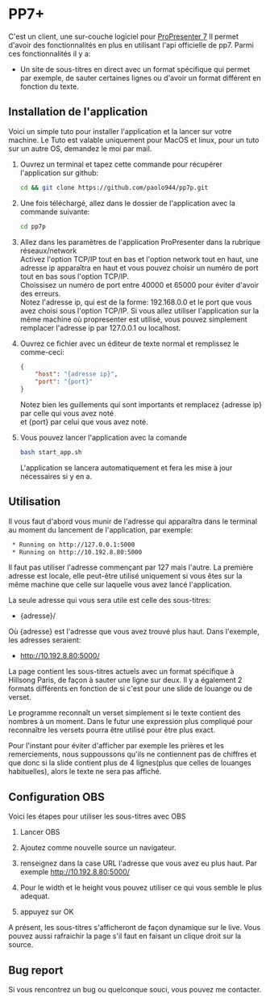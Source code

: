 # PP7+

C'est un client, une sur-couche logiciel pour [ProPresenter 7](https://renewedvision.com/propresenter)
Il permet d'avoir des fonctionnalités en plus en utilisant l'api officielle de
pp7. Parmi ces fonctionnalités il y a:

- Un site de sous-titres en direct avec un format spécifique qui permet par exemple,
    de sauter certaines lignes ou d'avoir un format différent en fonction du texte.

## Installation de l'application

Voici un simple tuto pour installer l'application et la lancer sur votre machine.
Le Tuto est valable uniquement pour MacOS et linux, pour un tuto sur un autre OS,
demandez le moi par mail.

1. Ouvrez un terminal et tapez cette commande pour récupérer l'application sur
    github:  
    ```bash
    cd && git clone https://github.com/paolo944/pp7p.git
    ```
2. Une fois téléchargé, allez dans le dossier de l'application avec la commande suivante:  
    ```bash
    cd pp7p
    ```
3. Allez dans les paramètres de l'application ProPresenter dans la rubrique réseaux/network  
    Activez l'option TCP/IP tout en bas et l'option network tout en haut, une adresse ip apparaîtra en haut et vous pouvez choisir un numéro de port tout en bas sous l'option TCP/IP.  
    Choissisez un numéro de port entre 40000 et 65000 pour éviter d'avoir des erreurs.  
    Notez l'adresse ip, qui est de la forme: 192.168.0.0 et le port que vous avez choisi sous l'option TCP/IP.
    Si vous allez utiliser l'application sur la même machine où propresenter est utilisé, vous pouvez simplement
    remplacer l'adresse ip par 127.0.0.1 ou localhost.

4. Ouvrez ce fichier avec un éditeur de texte normal et remplissez le comme-ceci:
    ```json
    {
        "host": "{adresse ip}",
        "port": "{port}"
    }
    ```
    Notez bien les guillements qui sont importants et remplacez {adresse ip} par celle qui vous avez noté  
    et {port} par celui que vous avez noté.
5. Vous pouvez lancer l'application avec la comande
    ```bash
    bash start_app.sh
    ```
    L'application se lancera automatiquement et fera les mise à jour nécessaires si y en a.

## Utilisation

Il vous faut d'abord vous munir de l'adresse qui apparaîtra dans le terminal
au moment du lancement de l'application, par exemple:
```bash
 * Running on http://127.0.0.1:5000
 * Running on http://10.192.8.80:5000
```

Il faut pas utiliser l'adresse commençant par 127 mais l'autre.
La première adresse est locale, elle peut-être utilisé uniquement
si vous êtes sur la même machine que celle sur laquelle vous avez lancé
l'application.

La seule adresse qui vous sera utile est celle des sous-titres:
- {adresse}/

Où {adresse} est l'adresse que vous avez trouvé plus haut.
Dans l'exemple, les adresses seraient:
- http://10.192.8.80:5000/

La page  contient les sous-titres actuels avec un format spécifique
à Hillsong Paris, de façon à sauter une ligne sur deux.
Il y a également 2 formats différents en fonction de si c'est pour une slide
de louange ou de verset.

Le programme reconnaît un verset simplement si le texte contient des nombres à un moment.
Dans le futur une expression plus compliqué pour reconnaître les versets pourra être utilisé pour être plus exact.

Pour l'instant pour éviter d'afficher par exemple les prières et les remerciements, nous suppoussons qu'ils ne contiennent pas
de chiffres et que donc si la slide contient plus de 4 lignes(plus que celles de louanges habituelles), alors le texte ne sera pas affiché.

## Configuration OBS

Voici les étapes pour utiliser les sous-titres avec OBS

1. Lancer OBS

2. Ajoutez comme nouvelle source un navigateur.

3. renseignez dans la case URL l'adresse que vous avez eu plus haut. Par exemple http://10.192.8.80:5000/

4. Pour le width et le height vous pouvez utiliser ce qui vous semble le plus adequat.

5. appuyez sur OK

A présent, les sous-titres s'afficheront de façon dynamique sur le live. Vous pouvez aussi rafraichir la page s'il faut
en faisant un clique droit sur la source.

## Bug report

Si vous rencontrez un bug ou quelconque souci, vous pouvez me contacter.